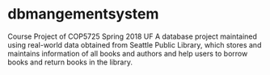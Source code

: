 # dbmangementsystem
Course Project of COP5725 Spring 2018 UF
A database project maintained using real-world data obtained from Seattle Public Library, which stores and maintains information of all books and authors and help users to borrow books and return books in the library.
